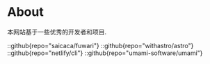 # About
本网站基于一些优秀的开发者和项目.


::github{repo="saicaca/fuwari"}
::github{repo="withastro/astro"}
::github{repo="netlify/cli"}
::github{repo="umami-software/umami"}
